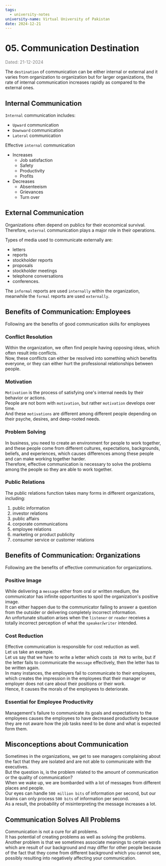 ```yaml
---
tags:
  - university-notes
university-name: Virtual University of Pakistan
date: 2024-12-21
---
```


# 05. Communication Destination

<span style="color: gray;">Dated: 21-12-2024</span>

The `destination` of communication can be either internal or external and it varies from organization to organization but for larger organizations, the rate of internal communication increases rapidly as compared to the external ones.

## Internal Communication

`Internal` communication includes:

- `Upward` communication
- `Downward` communication
- `Lateral` communication

Effective `internal` communication
- Increases
	- Job satisfaction
	- Safety
	- Productivity
	- Profits
- Decreases
	- Absenteeism
	- Grievances
	- Turn over

## External Communication

Organizations often depend on publics for their economical survival.  
Therefore, `external` communication plays a major role in their operations.

Types of media used to communicate externally are:

- letters
- reports
- stockholder reports
- proposals
- stockholder meetings
- telephone conversations
- conferences.

The `informal` reports are used `internally` within the organization, meanwhile the `formal` reports are used `externally`.

## Benefits of Communication: Employees

Following are the benefits of good communication skills for employees

### Conflict Resolution

Within the organization, we often find people having opposing ideas, which often result into conflicts.  
Now, these conflicts can either be resolved into something which benefits everyone, or they can either hurt the professional relationships between people.

### Motivation

`Motivation` is the process of satisfying one's internal needs by their behavior or actions.  
People are not born with `motivation`, but rather `motivation` develops over time.  
And these `motivations` are different among different people depending on their psyche, desires, and deep-rooted needs.

### Problem Solving

In business, you need to create an environment for people to work together, and these people come from different cultures, expectations, backgrounds, beliefs, and experiences, which causes differences among these people and can make working together harder.  
Therefore, effective communication is necessary to solve the problems among the people so they are able to work together.

### Public Relations

The public relations function takes many forms in different organizations, including:

1. public information
2. investor relations
3. public affairs
4. corporate communications
5. employee relations
6. marketing or product publicity
7. consumer service or customer relations

## Benefits of Communication: Organizations

Following are the benefits of effective communication for organizations.

### Positive Image

While delivering a `message` either from oral or written medium, the communicator has infinite opportunities to spoil the organization's positive image.  
It can either happen due to the communicator failing to answer a question from the outsider or delivering completely incorrect information.  
An unfortunate situation arises when the `listener` or `reader` receives a totally incorrect perception of what the `speaker`/`writer` intended.

### Cost Reduction

Effective communication is responsible for cost reduction as well.  
Let us take an example.  
Let us say that we have to write a letter which costs `10 PKR` to write, but if the letter fails to communicate the `message` effectively, then the letter has to be written again.  
In many instances, the employers fail to communicate to their employees, which creates the impression in the employees that their manager or employer does not care about their positions or their work.  
Hence, it causes the morals of the employees to deteriorate.

### Essential for Employee Productivity

Management's failure to communicate its goals and expectations to the employees causes the employees to have decreased productivity because they are not aware how the job tasks need to be done and what is expected form them.

## Misconceptions about Communication

Sometimes in the organizations, we get to see managers complaining about the fact that they are isolated and are not able to communicate with the executives.  
But the question is, is the problem related to the amount of communication or the quality of communication?  
When we wake up, we are bombarded with a lot of messages from different places and people.  
Our eyes can handle `500 million bits` of information per second, but our brains can only process `500 bits` of information per second.  
As a result, the probability of misinterpreting the message increases a lot.

## Communication Solves All Problems

Communication is not a cure for all problems.  
It has potential of creating problems as well as solving the problems.  
Another problem is that we sometimes associate meanings to certain words which are result of our background and may differ for other people because of the fact that they come from different background which you cannot see, possibly resulting into negatively affecting your communication.
